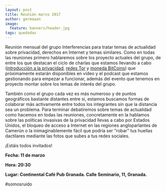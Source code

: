 ```yaml
---
layout: post
title: Reunión marzo 2017
author: germaaan
image:
  feature: banners/header.jpg
tags: quedadas
---
```


Reunión mensual del grupo Interferencias para tratar temas de actualidad sobre privacidad, derechos en Internet y temas similares. Como en todas las reuniones primero hablaremos sobre los proyecto actuales del grupo, de entre los que destacan el ciclo de charlas que estamos llevando a cabo ([introducción a la privacidad](https://bitbucket.org/josealberto4444/charla_introduccion_privacidad), [redes Tor](https://github.com/nacheteam/Charla-sobre-Tor) y [moneda BitCoins](https://interferencias.github.io/2017/02/28/charla-bitcoins/)) que próximamente estarán disponibles en vídeo y el podcast que estamos gestionando para empezar a funcionar, además del evento que tenemos en proyecto montar sobre los temas de interés del grupo.

También como el grupo cada vez es más numeroso y de puntos geográficos bastante distantes entre si, estamos buscamos formas de colaborar más activamente entre todos los integrantes sin que la distancia sea un problema. Para terminar debatiremos sobre temas de actualidad como hacemos en todas las reuniones, concretamente en la hablamos sobre las políticas invasivas de la privacidad llevas a cabo por Estados Unidos, el bloqueo de acceso a Internet en las regiones angloparlantes de Camerún o la inimaginablemente fácil que podría ser "robar" tus huellas dactilares mediante las fotos que subes a tus redes sociales.

¡Estáis todos invitados!

**Fecha: 11 de marzo**

**Hora: 20:30**

**Lugar: Continental Café Pub Granada. Calle Seminario, 11, Granada.**

#somosruido
